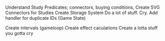 Understand Study Predicates; connectors, buying conditions, 
Create SVG Connectors for Studies
Create Storage System
Do a lot of stuff. Cry.
Add handler for duplicate IDs (Game State)

Create intervals (gameloop)
Create effect caculations
Create a lotta stuff you gotta cry